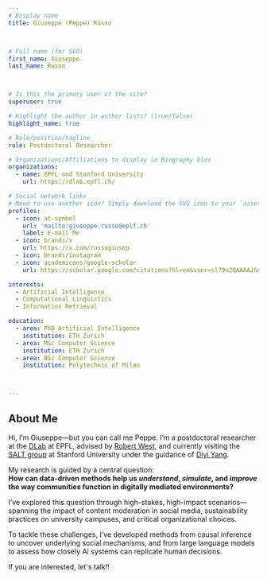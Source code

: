 ```yaml
---
# Display name
title: Giuseppe (Peppe) Russo



# Full name (for SEO)
first_name: Giuseppe 
last_name: Russo



# Is this the primary user of the site?
superuser: true

# Highlight the author in author lists? (true/false)
highlight_name: true

# Role/position/tagline
role: Postdoctoral Researcher

# Organizations/Affiliations to display in Biography blox
organizations:
  - name: EPFL and Stanford University
    url: https://dlab.epfl.ch/

# Social network links
# Need to use another icon? Simply download the SVG icon to your `assets/media/icons/` folder.
profiles:
  - icon: at-symbol
    url: 'mailto:giuseppe.russo@eplf.ch'
    label: E-mail Me
  - icon: brands/x
    url: https://x.com/russogiusep
  - icon: brands/instagram
  - icon: academicons/google-scholar
    url: https://scholar.google.com/citations?hl=en&user=sl79n2QAAAAJ&view_op=list_works&gmla=AH8HC4x3qIsxb0gGGD9OvDU9MF5hM5rSOtUJwWGDbwUB1WSp_0LE60Y7OUnjick8QO2JUk1sXXPQmsB8R1cUoFLy

interests:
  - Artificial Intelligence
  - Computational Linguistics
  - Information Retrieval

education:
  - area: PhD Artificial Intelligence
    institution: ETH Zurich
  - area: MSc Computer Science
    institution: ETH Zurich
  - area: BSc Computer Science
    institution: Polytechnic of Milan



---
```


## About Me

Hi, I’m Giuseppe—but you can call me Peppe. I’m a postdoctoral researcher at the [DLab]() at EPFL, advised by [Robert West](), and currently visiting the [SALT group]() at Stanford University under the guidance of [Diyi Yang]().

My research is guided by a central question:  
**How can data-driven methods help us *understand*, *simulate*, and *improve* the way communities function in digitally mediated environments?**

I’ve explored this question through high-stakes, high-impact scenarios—spanning the impact of content moderation in social media, sustainability practices on university campuses, and critical organizational choices.

To tackle these challenges, I’ve developed methods from causal inference to uncover underlying social mechanisms, and from large language models to assess how closely AI systems can replicate human decisions. 

If you are interested, let's talk!!